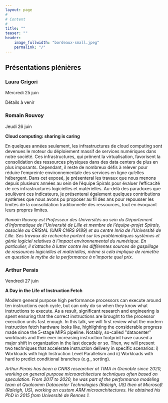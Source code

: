 ```yaml
---
layout: page
#
# Content
#
title: ""
teaser: ""
header:
    image_fullwidth: "bordeaux-small.jpeg"
    permalink: "/"
---
```



## **Présentations plénières**

### Laura Grigori

Mercredi 25 juin

Détails à venir

### Romain Rouvoy

Jeudi 26 juin

**Cloud computing: sharing is caring**

En quelques années seulement, les infrastructures de cloud computing
sont devenues le moteur du déploiement massif de services numériques
dans notre société. Ces infrastructures, qui prônent la
virtualisation, favorisent la consolidation des ressources physiques
dans des data centers de plus en plus imposants. Cependant, il reste
de nombreux défis à relever pour réduire l’empreinte environnementale
des services en ligne qu’elles hébergent. Dans cet exposé, je
présenterai les travaux que nous menons depuis plusieurs années au
sein de l’équipe Spirals pour évaluer l’efficacité de ces
infrastructures logicielles et matérielles. Au-delà des paradoxes que
soulèvent ces indicateurs, je présenterai également quelques
contributions systèmes que nous avons pu proposer au fil des ans pour
repousser les limites de la consolidation traditionnelle des
ressources, tout en évoquant leurs propres limites.

*Romain Rouvoy est Professeur des Universités au sein du Département
d’Informatique de l’Université de Lille et membre de l’équipe-projet
Spirals, associée au CRIStAL (UMR CNRS 9189) et au centre Inria de
l’Université de Lille. Ses travaux de recherche portent sur les
problématiques systèmes et génie logiciel relatives à l’impact
environnemental du numérique. En particulier, il s’attache à lutter
contre les différentes sources de gaspillage de ressources logicielles
et matérielles, même si cela implique de remettre en question le mythe
de la performance à n’importe quel prix.*

### Arthur Perais

Vendredi 27 juin

**A Day in the Life of Instruction Fetch**

Modern general purpose high performance processors can execute around ten
instructions each cycle, but can only do so when they know what instructions to
execute. As a result, significant research and engineering is spent ensuring
that the correct instructions are brought to the processor execution units fast
enough. In this talk, we will first review what the modern instruction fetch
hardware looks like, highlighting the considerable progress made since the
5-stage MIPS pipeline. Notably, so-called "datacenter" workloads and their ever
increasing instruction footprint have caused a major shift in organization in
the last decade or so. Then, we will present two techniques that accelerate
instruction delivery in specific scenarios: i) Workloads with high Instruction
Level Parallelism and ii) Workloads with hard to predict conditional branches
(e.g., sorting).

*Arthur Perais has been a CNRS researcher at TIMA in Grenoble since 2020,
working on general purpose microarchitecture techniques often based on
speculation. From 2017 to 2020, he was part of the performance modeling team at
Qualcomm Datacenter Technologies (Raleigh, US) then at Microsoft (Raleigh, US),
working on custom ARM microarchitectures. He obtained his PhD in 2015 from
Université de Rennes 1.*

